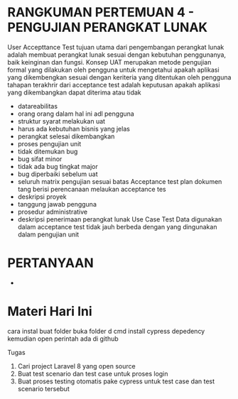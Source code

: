 # RANGKUMAN PERTEMUAN 4 - PENGUJIAN PERANGKAT LUNAK
User Accepttance Test
tujuan utama dari pengembangan perangkat lunak adalah membuat perangkat lunak sesuai dengan 
kebutuhan penggunanya, baik keinginan dan fungsi.
Konsep UAT
merupakan metode pengujian formal yang dilakukan oleh pengguna untuk mengetahui apakah aplikasi yang dikembengkan
sesuai dengan keriteria yang ditentukan oleh pengguna
tahapan terakhrir dari acceptance test adalah keputusan apakah aplikasi yang dikembangkan dapat diterima atau tidak
- datareabilitas
- orang orang dalam hal ini adl pengguna
- struktur
syarat melakukan uat
- harus ada kebutuhan bisnis yang jelas
- perangkat selesai dikembangkan
- proses pengujian unit
- tidak ditemukan bug
- bug sifat minor
- tidak ada bug tingkat major
- bug diperbaiki sebelum uat
- seluruh matrix pengujian sesuai batas 
Acceptance test plan
dokumen tang berisi perencanaan melaukan acceptance tes
- deskripsi proyek
- tanggung jawab pengguna
- prosedur administrative
- deskripsi penerimaan perangkat lunak
Use Case Test Data
digunakan dalam acceptance test tidak jauh berbeda dengan yang dingunakan dalam pengujian unit
# PERTANYAAN 
-
# Materi Hari Ini
cara instal
buat folder 
buka folder d cmd
install cypress depedency
kemudian open
perintah ada di github

Tugas
1. Cari project Laravel 8 yang open source
2. Buat test scenario dan test case untuk proses login
3. Buat proses testing otomatis pake cypress untuk test case dan test scenario tersebut
